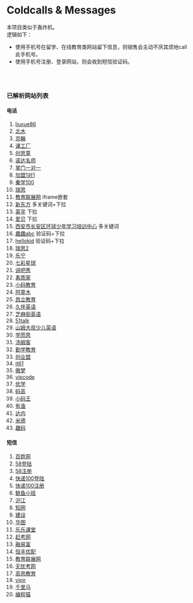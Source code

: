 # Coldcalls & Messages

本项目类似于轰炸机。<br>
逻辑如下：
- 使用手机号在留学、在线教育类网站留下信息，则销售会主动不厌其烦地call此手机号。
- 使用手机号注册、登录网站，则会收到短信验证码。
<br>
<br>

### 已解析网站列表

#### 电话
1. [liuxue86](https://www.liuxue86.com/)
3. [北木](http://www.beimu.com/school/)
4. [京翰](https://www.zgjhjy.com/)
6. [课工厂](http://www.kgc.cn/zhuanti/cpjh_pc.shtml)
7. [创思童](http://www.gemstonecn.com/consociation.php)
9.  [诺达名师](http://qy.thea.cn/)
10. [掌门一对一](https://www.zhangmen.org/lp/sem)
11. [加盟1对1](http://bd.jiameng.cn/angli/)
12. [秦学100](http://fd1.qinxue100.com/index.html)
13. [瑞思](http://www.risecenter.com/)
14. [教育联展网](https://www.thea.cn/zt/erjian/) iframe嵌套
15. [新东方](http://www.xdf.cn/) 多关键词+下拉
16. [英孚](http://www.ef.com.cn/englishfirst/kids/kids-course) 下拉
17. [爱贝](http://ld.abiechina.com/c1.html) 下拉
18. [西安市长安区环球少年学习培训中心](http://www.ngkidsxa.cn/messages.asp) 多关键词
19. [趣趣abc](https://www.ququabc.com/offlinep.htm) 验证码+下拉
20. [hellokid](https://www.hellokid.com/) 验证码+下拉
21. [瑞思2](http://xa.oddep.com/xuexiao/3946.html)
22. [乐宁](http://learning.learningedu.com.cn/)
23. [七彩星球](http://www.cctvqcxq.com/)
24. [讲吧秀](http://www.jbajy.com/jbx/)
25. [素质家](http://siwei.haike100.com/)
26. [小码教育](http://ks.xiaoma.cn/ks/tgxa/baidu/)
27. [阿童木](http://m.atomdiy.com/atm_09_bd5/)
28. [昂立教育](http://www.onlychild.cn/)
29. [久伴英语](http://www.biteabc.com/)
30. [芝麻街英语](http://www.sesamestreetenglishchina.com/)
31. [51talk](http://www.51talk.com/landing/bdpz1_087737.html)
32. [山姆大叔少儿英语](http://www.unclesamedu.com/index.php)
33. [学而思](https://zt.xueersi.com/zaixian/pc-zhu-tiyanke/index.html)
34. [汤姆客](http://www.hellotom-edu.com/Index/tree/id/470)
35. [勤学教育](http://www.qinxue365.com/business/388.html)
36. [创业盟](http://bdjy.zsyekuf.cn/pc/publicity1)
37. [it61](http://www.it61.cn/coding-class/)
38. [傲梦](https://all-dream.com/)
39. [vipcode](https://www.vipcode.com/)
40. [优学](http://www.ubxedu.com/course/)
41. [码高](http://www.magaoedu.cn/)
42. [小码王](http://www.xiaomawang.net/)
43. [有渔](http://www.youyucode.com/)
44. [达内](http://xa.ui.tedu.cn/baiduuipc/zh/)
45. [米德](https://www.midebc.cn/)
46. [趣码](http://xw7c8v4rx7ajxxvj.mikecrm.com/kiMGSiQ)

#### 短信
1. [百姓网](http://www.baixing.com/oz/verify/reg)
2. [58登陆](https://passport.58.com/login)
3. [58注册](https://passport.58.com/reg)
4. [快递100登陆](https://sso.kuaidi100.com/sso/authorize.do)
5. [快递100注册](https://sso.kuaidi100.com/sso/reg.jsp)
6. [鲸鱼小班](https://www.jingyuxiaoban.com/app/register)
7. [沪江](https://class.hujiang.com/)
8. [知网](http://my.cnki.net/Register/CommonRegister.aspx)
9. [建设](http://member.jianshe99.com/member/register.shtm)
10. [华图](http://v.huatu.com/newUser/reg.php)
11. [乐乐课堂](http://www.leleketang.com/login/register.php)
12. [赶考网](https://www.gankao.com/user/create)
13. [融易富](https://www.993261.com/account/register)
14. [恒丰优配](http://www.pz1997.com/register)
15. [教育联展网](https://www.thea.cn/zt/erjian/)
16. [无忧考网](https://user.51test.net/user/reg.html)
17. [高思教育](https://www.gaosiedu.com/#/loginCode)
18. [vipjr](https://www.vipjr.com/)
19. [千里马](http://www.qianlima.com/new/keywordzhuolu_invite.jsp)
20. [编程猫](https://hi.codemao.cn/v2)
